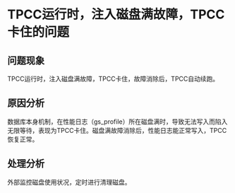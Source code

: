# TPCC运行时，注入磁盘满故障，TPCC卡住的问题<a name="ZH-CN_TOPIC_0289900262"></a>

## 问题现象<a name="zh-cn_topic_0283136782_section526616331423"></a>

TPCC运行时，注入磁盘满故障，TPCC卡住，故障消除后，TPCC自动续跑。

## 原因分析<a name="zh-cn_topic_0283136782_section1710704115427"></a>

数据库本身机制，在性能日志（gs\_profile）所在磁盘满时，导致无法写入而陷入无限等待，表现为TPCC卡住。磁盘满故障消除后，性能日志能正常写入，TPCC恢复正常。

## 处理分析<a name="zh-cn_topic_0283136782_section12323144814214"></a>

外部监控磁盘使用状况，定时进行清理磁盘。
